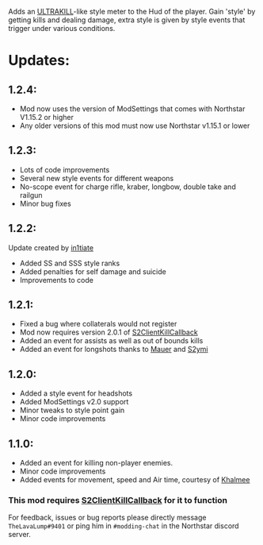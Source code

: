 Adds an [ULTRAKILL](https://store.steampowered.com/app/1229490/ULTRAKILL/)-like style meter to the Hud of the player.
Gain 'style' by getting kills and dealing damage, extra style is given by style events that trigger under various conditions.

# Updates:

## 1.2.4:

- Mod now uses the version of ModSettings that comes with Northstar V1.15.2 or higher
- Any older versions of this mod must now use Northstar v1.15.1 or lower

## 1.2.3:

- Lots of code improvements
- Several new style events for different weapons
- No-scope event for charge rifle, kraber, longbow, double take and railgun
- Minor bug fixes

## 1.2.2:

Update created by [in1tiate](https://github.com/in1tiate)
- Added SS and SSS style ranks
- Added penalties for self damage and suicide
- Improvements to code

## 1.2.1:

- Fixed a bug where collaterals would not register
- Mod now requires version 2.0.1 of [S2ClientKillCallback](https://northstar.thunderstore.io/package/S2Mods/ClientKillCallback/)
- Added an event for assists as well as out of bounds kills
- Added an event for longshots thanks to [Mauer](https://northstar.thunderstore.io/package/TeamMauer/) and [S2ymi](https://northstar.thunderstore.io/package/S2Mods/)

## 1.2.0:

- Added a style event for headshots
- Added ModSettings v2.0 support
- Minor tweaks to style point gain
- Minor code improvements

## 1.1.0:

- Added an event for killing non-player enemies.
- Minor code improvements
- Added events for movement, speed and Air time, courtesy of [Khalmee](https://northstar.thunderstore.io/package/Khalmee/)

### This mod requires [S2ClientKillCallback](https://northstar.thunderstore.io/package/S2Mods/ClientKillCallback/) for it to function

For feedback, issues or bug reports please directly message `TheLavaLump#9401` or ping him in `#modding-chat` in the Northstar discord server.
